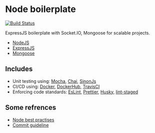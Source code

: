 # Node boilerplate
[![Build Status](https://travis-ci.com/Soft-Storm/node-boilerplate.svg?token=g71sqfj8VdxHWwTsWmNj&branch=master)](https://travis-ci.com/Soft-Storm/node-boilerplate)

ExpressJS boilerplate with Socket.IO, Mongoose for scalable projects.

- [NodeJS](https://nodejs.org/en/)
- [ExpressJS](https://expressjs.com)
- [Mongoose](http://mongoosejs.com/docs/guide.html)
  
## Includes

- Unit testing using: [Mocha](https://mochajs.org/), [Chai](https://www.chaijs.com/), [SinonJs](https://sinonjs.org/)
- CI/CD using: [Docker](https://www.docker.com/), [DockerHub](https://hub.docker.com/), [TravisCI](https://travis-ci.com/)
- Enforcing code standards: [EsLint](http://eslint.org/), [Prettier](https://prettier.io/), [Husky](https://github.com/typicode/husky#readme), [lint-staged](https://github.com/okonet/lint-staged#readme)

## Some refrences
- [Node best practises](https://github.com/Soft-Storm/nodebestpractices)
- [Commit guideline](https://github.com/Soft-Storm/commit-guidelines)

